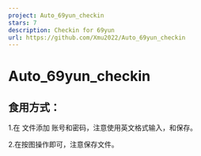 ```yaml
---
project: Auto_69yun_checkin
stars: 7
description: Checkin for 69yun
url: https://github.com/Xmu2022/Auto_69yun_checkin
---
```


Auto\_69yun\_checkin
====================

食用方式：
-----

1.在 文件添加 账号和密码，注意使用英文格式输入，和保存。

2.在按图操作即可，注意保存文件。
